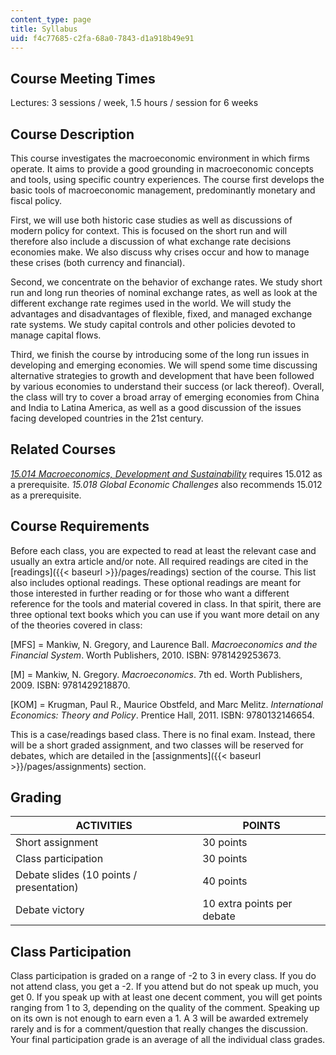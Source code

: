 ```yaml
---
content_type: page
title: Syllabus
uid: f4c77685-c2fa-68a0-7843-d1a918b49e91
---
```


Course Meeting Times
--------------------

Lectures: 3 sessions / week, 1.5 hours / session for 6 weeks

Course Description
------------------

This course investigates the macroeconomic environment in which firms operate. It aims to provide a good grounding in macroeconomic concepts and tools, using specific country experiences. The course first develops the basic tools of macroeconomic management, predominantly monetary and fiscal policy.

First, we will use both historic case studies as well as discussions of modern policy for context. This is focused on the short run and will therefore also include a discussion of what exchange rate decisions economies make. We also discuss why crises occur and how to manage these crises (both currency and financial).

Second, we concentrate on the behavior of exchange rates. We study short run and long run theories of nominal exchange rates, as well as look at the different exchange rate regimes used in the world. We will study the advantages and disadvantages of flexible, fixed, and managed exchange rate systems. We study capital controls and other policies devoted to manage capital flows.

Third, we finish the course by introducing some of the long run issues in developing and emerging economies. We will spend some time discussing alternative strategies to growth and development that have been followed by various economies to understand their success (or lack thereof). Overall, the class will try to cover a broad array of emerging economies from China and India to Latina America, as well as a good discussion of the issues facing developed countries in the 21st century.

Related Courses
---------------

[_15.014 Macroeconomics, Development and Sustainability_](/courses/15-014-applied-macro-and-international-economics-ii-spring-2016) requires 15.012 as a prerequisite. _15.018 Global Economic Challenges_ also recommends 15.012 as a prerequisite.

Course Requirements
-------------------

Before each class, you are expected to read at least the relevant case and usually an extra article and/or note. All required readings are cited in the [readings]({{< baseurl >}}/pages/readings) section of the course. This list also includes optional readings. These optional readings are meant for those interested in further reading or for those who want a different reference for the tools and material covered in class. In that spirit, there are three optional text books which you can use if you want more detail on any of the theories covered in class:

\[MFS\] = Mankiw, N. Gregory, and Laurence Ball. _Macroeconomics and the Financial System_. Worth Publishers, 2010. ISBN: 9781429253673.

\[M\] = Mankiw, N. Gregory. _Macroeconomics_. 7th ed. Worth Publishers, 2009. ISBN: 9781429218870.

\[KOM\] = Krugman, Paul R., Maurice Obstfeld, and Marc Melitz. _International Economics: Theory and Policy_. Prentice Hall, 2011. ISBN: 9780132146654.

This is a case/readings based class. There is no final exam. Instead, there will be a short graded assignment, and two classes will be reserved for debates, which are detailed in the [assignments]({{< baseurl >}}/pages/assignments) section.

Grading
-------

| ACTIVITIES | POINTS |
| --- | --- |
| Short assignment | 30 points |
| Class participation | 30 points |
| Debate slides (10 points / presentation) | 40 points |
| Debate victory | 10 extra points per debate 

Class Participation
-------------------

Class participation is graded on a range of -2 to 3 in every class. If you do not attend class, you get a -2. If you attend but do not speak up much, you get 0. If you speak up with at least one decent comment, you will get points ranging from 1 to 3, depending on the quality of the comment. Speaking up on its own is not enough to earn even a 1. A 3 will be awarded extremely rarely and is for a comment/question that really changes the discussion. Your final participation grade is an average of all the individual class grades.